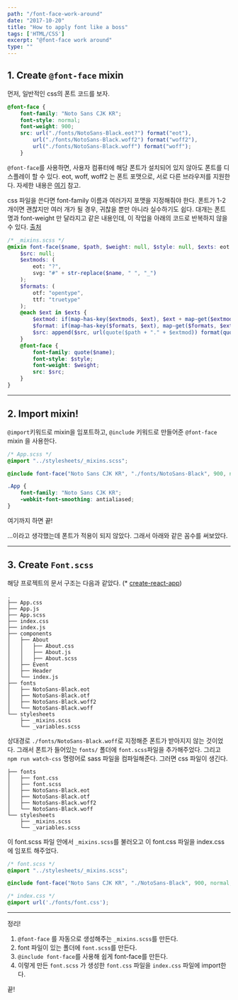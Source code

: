 ```yaml
---
path: "/font-face-work-around"
date: "2017-10-20"
title: "How to apply font like a boss"
tags: ['HTML/CSS']
excerpt: "@font-face work around"
type: ""
---
```


## 1. Create `@font-face` mixin

먼저, 일반적인 css의 폰트 코드를 보자.

```css
@font-face {
    font-family: "Noto Sans CJK KR";
    font-style: normal;
    font-weight: 900;
    src: url("./fonts/NotoSans-Black.eot?") format("eot"),
        url("./fonts/NotoSans-Black.woff2") format("woff2"),
        url("./fonts/NotoSans-Black.woff") format("woff");
    }
```

`@font-face`를 사용하면, 사용자 컴퓨터에 해당 폰트가 설치되어 있지 않아도 폰트를 디스플레이 할 수 있다. eot, woff, woff2 는 폰트 포맷으로, 서로 다른 브라우저를 지원한다. 자세한 내용은 [여기](https://css-tricks.com/snippets/css/using-font-face/) 참고.

css 파일을 쓴다면 font-family 이름과 여러가지 포맷을 지정해줘야 한다. 폰트가 1-2개이면 괜찮지만 여러 개가 될 경우, 귀찮을 뿐만 아니라 실수하기도 쉽다. 대개는 폰트명과 font-weight 만 달라지고 같은 내용인데, 이 작업을 아래의 코드로 반복하지 않을 수 있다. [출처](https://gist.github.com/jonathantneal/d0460e5c2d5d7f9bc5e6)

```scss
/* _mixins.scss */
@mixin font-face($name, $path, $weight: null, $style: null, $exts: eot woff2 woff ttf svg) {
	$src: null;
	$extmods: (
		eot: "?",
		svg: "#" + str-replace($name, " ", "_")
	);
	$formats: (
		otf: "opentype",
		ttf: "truetype"
	);
	@each $ext in $exts {
		$extmod: if(map-has-key($extmods, $ext), $ext + map-get($extmods, $ext), $ext);
		$format: if(map-has-key($formats, $ext), map-get($formats, $ext), $ext);
		$src: append($src, url(quote($path + "." + $extmod)) format(quote($format)), comma);
	}
	@font-face {
		font-family: quote($name);
		font-style: $style;
		font-weight: $weight;
		src: $src;
	}
}
```

---

## 2. Import mixin!

`@import`키워드로 mixin을 임포트하고, `@include` 키워드로 만들어준 `@font-face` mixin 을 사용한다.

```scss
/* App.scss */
@import "../stylesheets/_mixins.scss";

@include font-face("Noto Sans CJK KR", "./fonts/NotoSans-Black", 900, normal, eot woff2 woff);

.App {
    font-family: "Noto Sans CJK KR";
    -webkit-font-smoothing: antialiased;
}
```

여기까지 하면 끝!

...이라고 생각했는데 폰트가 적용이 되지 않았다. 그래서 아래와 같은 꼼수를 써보았다.

---

## 3. Create `Font.scss`

해당 프로젝트의 문서 구조는 다음과 같았다. (* [create-react-app](https://github.com/facebookincubator/create-react-app))

```
.
├── App.css
├── App.js
├── App.scss
├── index.css
├── index.js
├── components
│   ├── About
│   │   ├── About.css
│   │   ├── About.js
│   │   ├── About.scss
│   ├── Event
│   ├── Header
│   └── index.js
├── fonts
│   ├── NotoSans-Black.eot
│   ├── NotoSans-Black.otf
│   ├── NotoSans-Black.woff2
│   └── NotoSans-Black.woff
└── stylesheets
    ├── _mixins.scss
    └── _variables.scss
```

상대경로 `./fonts/NotoSans-Black.woff`로 지정해준 폰트가 받아지지 않는 것이었다. 그래서 폰트가 들어있는 `fonts/` 폴더에 `font.scss`파일을 추가해주었다. 그리고 `npm run watch-css` 명령어로 sass 파일을 컴파일해준다. 그러면 css 파일이 생긴다.

```
├── fonts
│   ├── font.css
│   ├── font.scss
│   ├── NotoSans-Black.eot
│   ├── NotoSans-Black.otf
│   ├── NotoSans-Black.woff2
│   └── NotoSans-Black.woff
└── stylesheets
    ├── _mixins.scss
    └── _variables.scss
```

이 font.scss 파일 안에서 `_mixins.scss`를 불러오고 이 font.css 파일을 index.css 에 임포트 해주었다.

```scss
/* font.scss */
@import "../stylesheets/_mixins.scss";

@include font-face("Noto Sans CJK KR", "./NotoSans-Black", 900, normal, eot woff2 woff);
```

```css
/* index.css */
@import url('./fonts/font.css');
```

---

정리!

1. `@font-face` 를 자동으로 생성해주는 `_mixins.scss`를 만든다.
2. font 파일이 있는 폴더에 `font.scss`를 만든다.
3. `@include font-face`를 사용해 쉽게 font-face를 만든다.
4. 이렇게 만든 `font.scss` 가 생성한 `font.css` 파일을 `index.css` 파일에 import한다.

끝!
